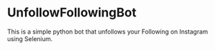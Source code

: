 # UnfollowFollowingBot
This is a simple python bot that unfollows your Following on Instagram using Selenium.
